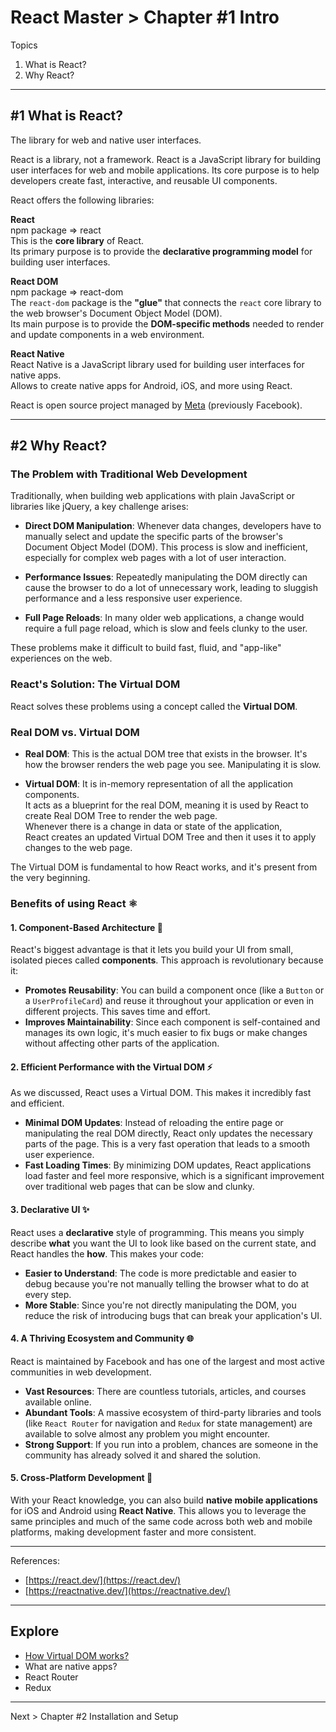 # React Master > Chapter #1 Intro

Topics

1. What is React?
2. Why React?

---

## #1 What is React?

The library for web and native user interfaces.

React is a library, not a framework. React is a JavaScript library for building user interfaces for web and mobile applications. Its core purpose is to help developers create fast, interactive, and reusable UI components.

React offers the following libraries:

**React**  
npm package => react  
This is the **core library** of React.  
Its primary purpose is to provide the **declarative programming model** for building user interfaces.

**React DOM**  
npm package => react-dom  
The `react-dom` package is the **"glue"** that connects the `react` core library to the web browser's Document Object Model (DOM).  
Its main purpose is to provide the **DOM-specific methods** needed to render and update components in a web environment.

**React Native**  
React Native is a JavaScript library used for building user interfaces for native apps.  
Allows to create native apps for Android, iOS, and more using React.

React is open source project managed by [Meta](https://www.meta.com/) (previously Facebook).

---

## #2 Why React?

### The Problem with Traditional Web Development

Traditionally, when building web applications with plain JavaScript or libraries like jQuery, a key challenge arises:

* **Direct DOM Manipulation**: Whenever data changes, developers have to manually select and update the specific parts of the browser's Document Object Model (DOM). This process is slow and inefficient, especially for complex web pages with a lot of user interaction.

* **Performance Issues**: Repeatedly manipulating the DOM directly can cause the browser to do a lot of unnecessary work, leading to sluggish performance and a less responsive user experience.

* **Full Page Reloads**: In many older web applications, a change would require a full page reload, which is slow and feels clunky to the user.

These problems make it difficult to build fast, fluid, and "app-like" experiences on the web.

### React's Solution: The Virtual DOM

React solves these problems using a concept called the **Virtual DOM**.

### Real DOM vs. Virtual DOM

* **Real DOM**:
This is the actual DOM tree that exists in the browser. It's how the browser renders the web page you see. Manipulating it is slow.

* **Virtual DOM**:
It is in-memory representation of all the application components.  
It acts as a blueprint for the real DOM, meaning it is used by React
to create Real DOM Tree to render the web page.  
Whenever there is a change in data or state of the application,  
React creates an updated Virtual DOM Tree and then it uses it to apply changes to the web page.

The Virtual DOM is fundamental to how React works, and it's present from the very beginning.

### Benefits of using React ⚛️

#### 1. **Component-Based Architecture** 🧩

React's biggest advantage is that it lets you build your UI from small, isolated pieces called **components**. This approach is revolutionary because it:

* **Promotes Reusability**: You can build a component once (like a `Button` or a `UserProfileCard`) and reuse it throughout your application or even in different projects. This saves time and effort.
* **Improves Maintainability**: Since each component is self-contained and manages its own logic, it's much easier to fix bugs or make changes without affecting other parts of the application.

#### 2. **Efficient Performance with the Virtual DOM** ⚡️

As we discussed, React uses a Virtual DOM. This makes it incredibly fast and efficient.

* **Minimal DOM Updates**: Instead of reloading the entire page or manipulating the real DOM directly, React only updates the necessary parts of the page. This is a very fast operation that leads to a smooth user experience.
* **Fast Loading Times**: By minimizing DOM updates, React applications load faster and feel more responsive, which is a significant improvement over traditional web pages that can be slow and clunky.

#### 3. **Declarative UI** ✨

React uses a **declarative** style of programming. This means you simply describe **what** you want the UI to look like based on the current state, and React handles the **how**. This makes your code:

* **Easier to Understand**: The code is more predictable and easier to debug because you're not manually telling the browser what to do at every step.
* **More Stable**: Since you're not directly manipulating the DOM, you reduce the risk of introducing bugs that can break your application's UI.

#### 4. **A Thriving Ecosystem and Community** 🌐

React is maintained by Facebook and has one of the largest and most active communities in web development.

* **Vast Resources**: There are countless tutorials, articles, and courses available online.
* **Abundant Tools**: A massive ecosystem of third-party libraries and tools (like `React Router` for navigation and `Redux` for state management) are available to solve almost any problem you might encounter.
* **Strong Support**: If you run into a problem, chances are someone in the community has already solved it and shared the solution.

#### 5. **Cross-Platform Development** 📱

With your React knowledge, you can also build **native mobile applications** for iOS and Android using **React Native**. This allows you to leverage the same principles and much of the same code across both web and mobile platforms, making development faster and more consistent.

---

References:

- [https://react.dev/](https://react.dev/)
- [https://reactnative.dev/](https://reactnative.dev/)

---

## Explore

- [How Virtual DOM works?](dd-Virtual-DOM.md)
- What are native apps?
- React Router
- Redux

---

Next > Chapter #2 Installation and Setup
